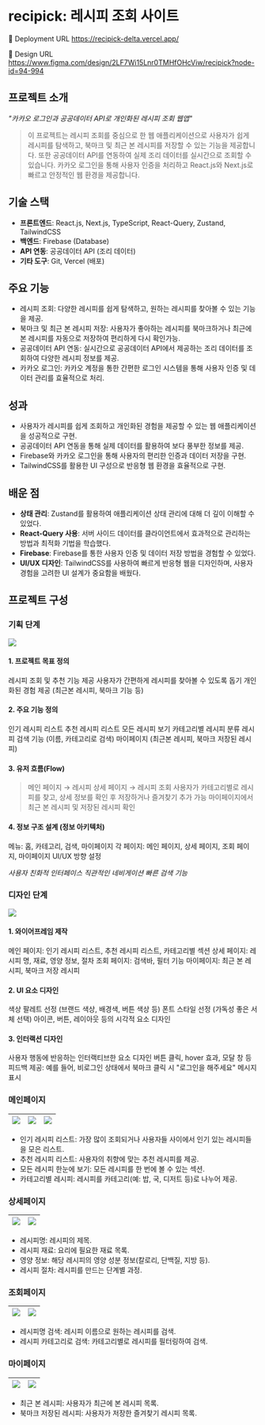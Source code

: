 # recipick: 레시피 조회 사이트
🔗 Deployment URL
https://recipick-delta.vercel.app/

🎨 Design URL
https://www.figma.com/design/2LF7Wi15Lnr0TMHfOHcViw/recipick?node-id=94-994

## 프로젝트 소개
_"카카오 로그인과 공공데이터 API로 개인화된 레시피 조회 웹앱"_

> 이 프로젝트는 레시피 조회를 중심으로 한 웹 애플리케이션으로 사용자가 쉽게 레시피를 탐색하고, 북마크 및 최근 본 레시피를 저장할 수 있는 기능을 제공합니다. 또한 공공데이터 API를 연동하여 실제 조리 데이터를 실시간으로 조회할 수 있습니다. 카카오 로그인을 통해 사용자 인증을 처리하고 React.js와 Next.js로 빠르고 안정적인 웹 환경을 제공합니다.

## 기술 스택
- **프론트엔드**: React.js, Next.js, TypeScript, React-Query, Zustand, TailwindCSS
- **백엔드**: Firebase (Database)
- **API 연동**: 공공데이터 API (조리 데이터)
- **기타 도구**: Git, Vercel (배포)


## 주요 기능
- 레시피 조회: 다양한 레시피를 쉽게 탐색하고, 원하는 레시피를 찾아볼 수 있는 기능을 제공.
- 북마크 및 최근 본 레시피 저장: 사용자가 좋아하는 레시피를 북마크하거나 최근에 본 레시피를 자동으로 저장하여 편리하게 다시 확인가능.
- 공공데이터 API 연동: 실시간으로 공공데이터 API에서 제공하는 조리 데이터를 조회하여 다양한 레시피 정보를 제공.
- 카카오 로그인: 카카오 계정을 통한 간편한 로그인 시스템을 통해 사용자 인증 및 데이터 관리를 효율적으로 처리.


## 성과
- 사용자가 레시피를 쉽게 조회하고 개인화된 경험을 제공할 수 있는 웹 애플리케이션을 성공적으로 구현.
- 공공데이터 API 연동을 통해 실제 데이터를 활용하여 보다 풍부한 정보를 제공.
- Firebase와 카카오 로그인을 통해 사용자의 편리한 인증과 데이터 저장을 구현.
- TailwindCSS를 활용한 UI 구성으로 반응형 웹 환경을 효율적으로 구현.

## 배운 점
- **상태 관리**: Zustand를 활용하여 애플리케이션 상태 관리에 대해 더 깊이 이해할 수 있었다.
- **React-Query 사용**: 서버 사이드 데이터를 클라이언트에서 효과적으로 관리하는 방법과 최적화 기법을 학습했다.
- **Firebase**: Firebase를 통한 사용자 인증 및 데이터 저장 방법을 경험할 수 있었다.
- **UI/UX 디자인**: TailwindCSS를 사용하여 빠르게 반응형 웹을 디자인하며, 사용자 경험을 고려한 UI 설계가 중요함을 배웠다.


## 프로젝트 구성
###  기획 단계
![](https://velog.velcdn.com/images/so2i/post/61a563bd-4f95-4e89-90e7-864eea64bae4/image.png)
#### 1. 프로젝트 목표 정의

   레시피 조회 및 추천 기능 제공 
사용자가 간편하게 레시피를 찾아볼 수 있도록 돕기
 개인화된 경험 제공 (최근본 레시피, 북마크 기능 등)

#### 2. 주요 기능 정의

  인기 레시피 리스트
 추천 레시피 리스트
 모든 레시피 보기
 카테고리별 레시피 분류
 레시피 검색 기능 (이름, 카테고리로 검색)
 마이페이지 (최근본 레시피, 북마크 저장된 레시피)
 
#### 3. 유저 흐름(Flow)

> 메인 페이지 → 레시피 상세 페이지 → 레시피 조회
사용자가 카테고리별로 레시피를 찾고, 상세 정보를 확인 후 저장하거나 즐겨찾기 추가 가능
마이페이지에서 최근 본 레시피 및 저장된 레시피 확인

#### 4. 정보 구조 설계 (정보 아키텍처)

메뉴: 홈, 카테고리, 검색, 마이페이지
각 페이지: 메인 페이지, 상세 페이지, 조회 페이지, 마이페이지
UI/UX 방향 설정

_사용자 친화적 인터페이스
직관적인 네비게이션
빠른 검색 기능_

###  디자인 단계
![](https://velog.velcdn.com/images/so2i/post/d3b05e39-6e47-47b7-81a5-c29106f498ee/image.png)
#### 1. 와이어프레임 제작

메인 페이지: 인기 레시피 리스트, 추천 레시피 리스트, 카테고리별 섹션
상세 페이지: 레시피 명, 재료, 영양 정보, 절차
조회 페이지: 검색바, 필터 기능
마이페이지: 최근 본 레시피, 북마크 저장 레시피

#### 2. UI 요소 디자인

색상 팔레트 선정 (브랜드 색상, 배경색, 버튼 색상 등)
폰트 스타일 선정 (가독성 좋은 서체 선택)
아이콘, 버튼, 레이아웃 등의 시각적 요소 디자인


#### 3. 인터랙션 디자인

사용자 행동에 반응하는 인터랙티브한 요소 디자인
버튼 클릭, hover 효과, 모달 창 등
피드백 제공: 예를 들어, 비로그인 상태에서 북마크 클릭 시 "로그인을 해주세요" 메시지 표시


###  메인페이지
![](https://velog.velcdn.com/images/so2i/post/c34b168f-528b-46bc-8a26-fb59f3fc8168/image.png) |![](https://velog.velcdn.com/images/so2i/post/57e8f8cc-ff51-43d7-bae8-7566dc4f180a/image.png) | ![](https://velog.velcdn.com/images/so2i/post/72d3befb-3fc9-4c75-8e2c-0ce0b6c394f6/image.png)
--- | --- | --- |

 - 인기 레시피 리스트: 가장 많이 조회되거나 사용자들 사이에서 인기 있는 레시피들을 모은 리스트.
- 추천 레시피 리스트: 사용자의 취향에 맞는 추천 레시피를 제공.
- 모든 레시피 한눈에 보기: 모든 레시피를 한 번에 볼 수 있는 섹션.
- 카테고리별 레시피: 레시피를 카테고리(예: 밥, 국, 디저트 등)로 나누어 제공.


###  상세페이지
![](https://velog.velcdn.com/images/so2i/post/d6da3bbe-6f98-4784-8997-1aaf8f2f51a4/image.png) |![](https://velog.velcdn.com/images/so2i/post/82ea8cfe-be91-438a-a2c4-a2fbea6da4ee/image.png)
--- | --- |

- 레시피명: 레시피의 제목.
- 레시피 재료: 요리에 필요한 재료 목록.
- 영양 정보: 해당 레시피의 영양 성분 정보(칼로리, 단백질, 지방 등).
- 레시피 절차: 레시피를 만드는 단계별 과정.


###  조회페이지
![](https://velog.velcdn.com/images/so2i/post/1e7da11f-dbc7-4f8d-8731-6e4162a48831/image.png) |![](https://velog.velcdn.com/images/so2i/post/7f1fced6-7d96-4240-8429-9aeb8249a71e/image.png) 
--- | --- |

- 레시피명 검색: 레시피 이름으로 원하는 레시피를 검색.
- 레시피 카테고리로 검색: 카테고리별로 레시피를 필터링하여 검색.


###  마이페이지
![](https://velog.velcdn.com/images/so2i/post/f73aba36-7e31-4a87-a572-04233de841cd/image.png) | ![](https://velog.velcdn.com/images/so2i/post/2fbe65a4-9e66-4fc5-9542-68b39f5aacc1/image.png)
--- | --- |

- 최근 본 레시피: 사용자가 최근에 본 레시피 목록.
- 북마크 저장된 레시피: 사용자가 저장한 즐겨찾기 레시피 목록.
